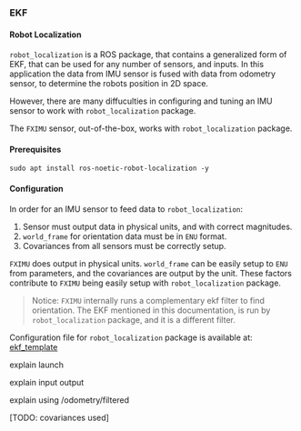 ### EKF

#### Robot Localization

`robot_localization` is a ROS package, that contains a generalized form of EKF, that can be used for any number of sensors, and inputs. In this application the data from IMU sensor is fused with data from odometry sensor, to  determine the robots position in 2D space.  

However, there are many diffuculties in configuring and tuning an IMU sensor to work with `robot_localization` package.

The `FXIMU` sensor, out-of-the-box, works with `robot_localization` package.

#### Prerequisites

```
sudo apt install ros-noetic-robot-localization -y
```

#### Configuration

In order for an IMU sensor to feed data to `robot_localization`:

1. Sensor must output data in physical units, and with correct magnitudes.
2. `world_frame` for orientation data must be in `ENU` format.
3. Covariances from all sensors must be correctly setup.

`FXIMU` does output in physical units. `world_frame` can be easily setup to `ENU` from parameters, and the covariances are output by the unit. These factors contribute to `FXIMU` being easily setup with `robot_localization` package.

>Notice: `FXIMU` internally runs a complementary ekf filter to find orientation. The EKF mentioned in this documentation, is run by `robot_localization` package, and it is a different filter.

Configuration file for `robot_localization` package is available at: [ekf_template](https://gitlab.com/ROSRider/rosrider/-/raw/master/config/ekf_template.yaml)

explain launch

explain input output

explain using /odometry/filtered

[TODO: covariances used]

